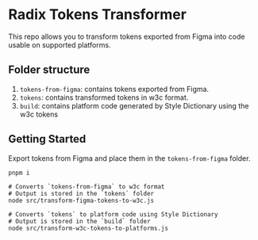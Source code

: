 # Radix Tokens Transformer

This repo allows you to transform tokens exported from Figma into code usable on supported platforms.

## Folder structure
1. `tokens-from-figma`: contains tokens exported from Figma.
2. `tokens`: contains transformed tokens in w3c format.
3. `build`: contains platform code generated by Style Dictionary using the w3c tokens

## Getting Started

Export tokens from Figma and place them in the `tokens-from-figma` folder.

```shell
pnpm i

# Converts `tokens-from-figma` to w3c format
# Output is stored in the `tokens` folder
node src/transform-figma-tokens-to-w3c.js

# Converts `tokens` to platform code using Style Dictionary
# Output is stored in the `build` folder
node src/transform-w3c-tokens-to-platforms.js
```

